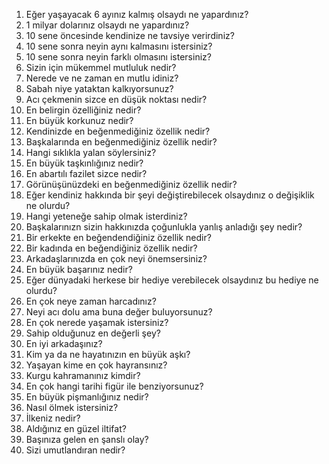 1. Eğer yaşayacak 6 ayınız kalmış olsaydı ne yapardınız?
2. 1 milyar dolarınız olsaydı ne yapardınız?
3. 10 sene öncesinde kendinize ne tavsiye verirdiniz?
4. 10 sene sonra neyin aynı kalmasını istersiniz?
5. 10 sene sonra neyin farklı olmasını istersiniz?
6. Sizin için mükemmel mutluluk nedir?
7. Nerede ve ne zaman en mutlu idiniz?
8. Sabah niye yataktan kalkıyorsunuz?
9. Acı çekmenin sizce en düşük noktası nedir?
10. En belirgin özelliğiniz nedir?
11. En büyük korkunuz nedir?
12. Kendinizde en beğenmediğiniz özellik nedir?
13. Başkalarında en beğenmediğiniz özellik nedir?
14. Hangi sıklıkla yalan söylersiniz?
15. En büyük taşkınlığınız nedir?
16. En abartılı fazilet sizce nedir?
17. Görünüşünüzdeki en beğenmediğiniz özellik nedir?
18. Eğer kendiniz hakkında bir şeyi değiştirebilecek olsaydınız o değişiklik ne olurdu?
19. Hangi yeteneğe sahip olmak isterdiniz?
20. Başkalarınızn sizin hakkınızda çoğunlukla yanlış anladığı şey nedir?
21. Bir erkekte en beğendendiğiniz özellik nedir?
22. Bir kadında en beğendiğiniz özellik nedir?
23. Arkadaşlarınızda en çok neyi önemsersiniz?
24. En büyük başarınız nedir?
25. Eğer dünyadaki herkese bir hediye verebilecek olsaydınız bu hediye ne olurdu?
26. En çok neye zaman harcadınız?
27. Neyi acı dolu ama buna değer buluyorsunuz?
28. En çok nerede yaşamak istersiniz?
29. Sahip olduğunuz en değerli şey?
30. En iyi arkadaşınız?
31. Kim ya da ne hayatınızın en büyük aşkı?
32. Yaşayan kime en çok hayransınız?
33. Kurgu kahramanınız kimdir?
34. En çok hangi tarihi figür ile benziyorsunuz?
35. En büyük pişmanlığınız nedir?
36. Nasıl ölmek istersiniz?
37. İlkeniz nedir?
38. Aldığınız en güzel iltifat?
39. Başınıza gelen en şanslı olay?
40. Sizi umutlandıran nedir?

